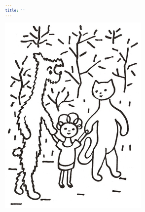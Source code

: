 ```yaml
---
title: ''
---
```


![povidani_o_pejskovi_a_kocicce_042](./resources/povidani_o_pejskovi_a_kocicce_042.jpg)
